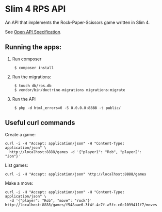 # Slim 4 RPS API

An API that implements the Rock-Paper-Scissors game written in Slim 4.

See [Open API Specification](https://akrabat.com/stuff/rps.html).

## Running the apps:

1. Run composer

        $ composer install

2. Run the migrations:

        $ touch db/rps.db
        $ vendor/bin/doctrine-migrations migrations:migrate

3. Run the API

        $ php -d html_errors=0 -S 0.0.0.0:8888 -t public/


## Useful curl commands

Create a game:

    curl -i -H "Accept: application/json" -H "Content-Type: application/json" \
      http://localhost:8888/games -d '{"player1": "Rob", "player2": "Jon"}'

List games:

    curl -i -H "Accept: application/json" http://localhost:8888/games

Make a move:

    curl -i -H "Accept: application/json" -H "Content-Type: application/json" \
      -d '{"player": "Rob", "move": "rock"}' http://localhost:8888/games/f548aae6-3f4f-4c7f-a5fc-c0c1099411f7/moves
